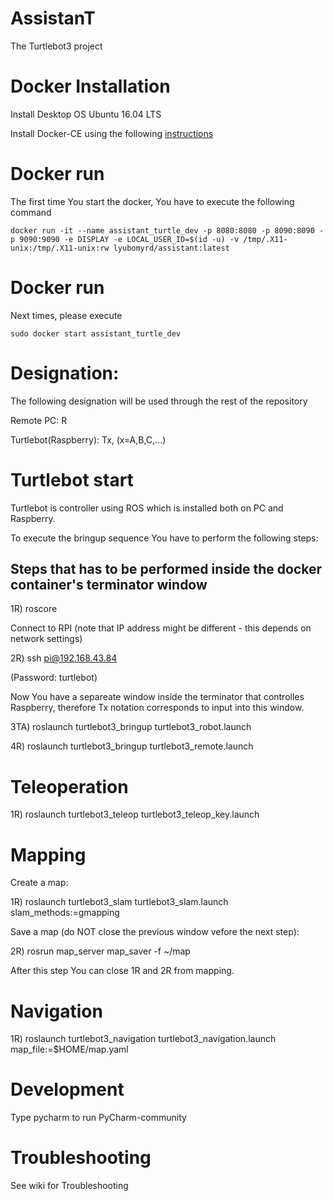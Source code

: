 # AssistanT
The Turtlebot3 project

# Docker Installation
Install Desktop OS Ubuntu 16.04 LTS

Install Docker-CE using the following [instructions](https://docs.docker.com/engine/installation/linux/docker-ce/ubuntu/)

# Docker run

The first time You start the docker, You have to execute the following command

```
docker run -it --name assistant_turtle_dev -p 8080:8080 -p 8090:8090 -p 9090:9090 -e DISPLAY -e LOCAL_USER_ID=$(id -u) -v /tmp/.X11-unix:/tmp/.X11-unix:rw lyubomyrd/assistant:latest
```

# Docker run

Next times, please execute
```
sudo docker start assistant_turtle_dev
```

# Designation:

The following designation will be used through the rest of the repository

Remote PC: R

Turtlebot(Raspberry): Tx, (x=A,B,C,...)

# Turtlebot start

Turtlebot is controller using ROS which is installed both on PC and Raspberry.

To execute the bringup sequence You have to perform the following steps:



## Steps that has to be performed inside the docker container's terminator window


1R) roscore

Connect to RPI (note that IP address might be different - this depends on network settings)

2R) ssh pi@192.168.43.84

(Password: turtlebot)

Now You have a separeate window inside the terminator that controlles Raspberry, therefore Tx notation corresponds to input into this window.

3TA)  roslaunch turtlebot3_bringup turtlebot3_robot.launch

4R) roslaunch turtlebot3_bringup turtlebot3_remote.launch

# Teleoperation

1R) roslaunch turtlebot3_teleop turtlebot3_teleop_key.launch

# Mapping

Create a map:

1R) roslaunch turtlebot3_slam turtlebot3_slam.launch slam_methods:=gmapping

Save a map (do NOT close the previous window vefore the next step):

2R) rosrun map_server map_saver -f ~/map

After this step You can close 1R and 2R from mapping.

# Navigation

1R) roslaunch turtlebot3_navigation turtlebot3_navigation.launch map_file:=$HOME/map.yaml

# Development
Type pycharm to run PyCharm-community


# Troubleshooting
See wiki for Troubleshooting
